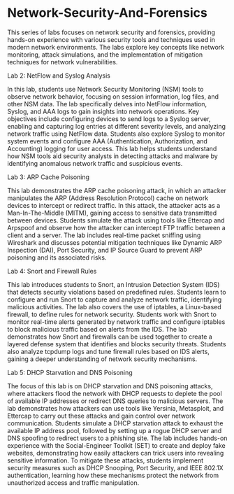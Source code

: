 # Network-Security-And-Forensics
This series of labs focuses on network security and forensics, providing hands-on experience with various security tools and techniques used in modern network environments. The labs explore key concepts like network monitoring, attack simulations, and the implementation of mitigation techniques for network vulnerabilities.

Lab 2: NetFlow and Syslog Analysis

In this lab, students use Network Security Monitoring (NSM) tools to observe network behavior, focusing on session information, log files, and other NSM data. The lab specifically delves into NetFlow information, Syslog, and AAA logs to gain insights into network operations. Key objectives include configuring devices to send logs to a Syslog server, enabling and capturing log entries at different severity levels, and analyzing network traffic using NetFlow data. Students also explore Syslog to monitor system events and configure AAA (Authentication, Authorization, and Accounting) logging for user access. This lab helps students understand how NSM tools aid security analysts in detecting attacks and malware by identifying anomalous network traffic and suspicious events.

Lab 3: ARP Cache Poisoning

This lab demonstrates the ARP cache poisoning attack, in which an attacker manipulates the ARP (Address Resolution Protocol) cache on network devices to intercept or redirect traffic. In this attack, the attacker acts as a Man-In-The-Middle (MITM), gaining access to sensitive data transmitted between devices. Students simulate the attack using tools like Ettercap and Arpspoof and observe how the attacker can intercept FTP traffic between a client and a server. The lab includes real-time packet sniffing using Wireshark and discusses potential mitigation techniques like Dynamic ARP Inspection (DAI), Port Security, and IP Source Guard to prevent ARP poisoning and its associated risks.

Lab 4: Snort and Firewall Rules

This lab introduces students to Snort, an Intrusion Detection System (IDS) that detects security violations based on predefined rules. Students learn to configure and run Snort to capture and analyze network traffic, identifying malicious activities. The lab also covers the use of iptables, a Linux-based firewall, to define rules for network security. Students work with Snort to monitor real-time alerts generated by network traffic and configure iptables to block malicious traffic based on alerts from the IDS. The lab demonstrates how Snort and firewalls can be used together to create a layered defense system that identifies and blocks security threats. Students also analyze tcpdump logs and tune firewall rules based on IDS alerts, gaining a deeper understanding of network security mechanisms.

Lab 5: DHCP Starvation and DNS Poisoning

The focus of this lab is on DHCP starvation and DNS poisoning attacks, where attackers flood the network with DHCP requests to deplete the pool of available IP addresses or redirect DNS queries to malicious servers. The lab demonstrates how attackers can use tools like Yersinia, Metasploit, and Ettercap to carry out these attacks and gain control over network communication. Students simulate a DHCP starvation attack to exhaust the available IP address pool, followed by setting up a rogue DHCP server and DNS spoofing to redirect users to a phishing site. The lab includes hands-on experience with the Social-Engineer Toolkit (SET) to create and deploy fake websites, demonstrating how easily attackers can trick users into revealing sensitive information. To mitigate these attacks, students implement security measures such as DHCP Snooping, Port Security, and IEEE 802.1X authentication, learning how these mechanisms protect the network from unauthorized access and traffic manipulation.
